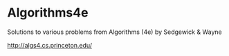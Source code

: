 # Algorithms4e
Solutions to various problems from Algorithms (4e) by Sedgewick &amp; Wayne

http://algs4.cs.princeton.edu/
